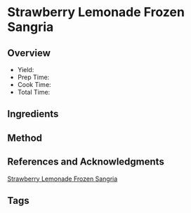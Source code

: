# Strawberry Lemonade Frozen Sangria

## Overview

- Yield:
- Prep Time:
- Cook Time:
- Total Time:

## Ingredients


## Method



## References and Acknowledgments

[Strawberry Lemonade Frozen Sangria](https://tasty.co/recipe/strawberry-lemonade-frozen-sangria)

## Tags


